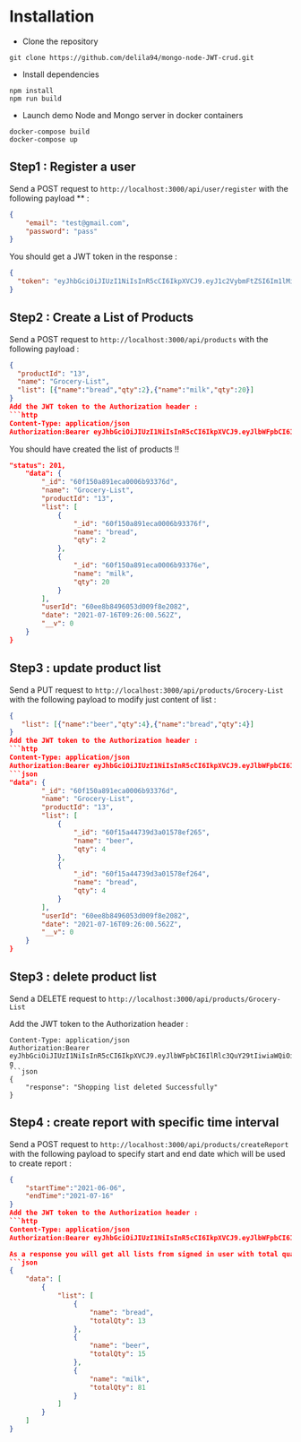 
# Installation
- Clone the repository
```
git clone https://github.com/delila94/mongo-node-JWT-crud.git
```
- Install dependencies
```
npm install
npm run build
```
- Launch demo Node and Mongo server in docker containers
```
docker-compose build
docker-compose up
```

## Step1 : Register a user
Send a POST request to `http://localhost:3000/api/user/register` 
with the following payload ** :
```json
{
	"email": "test@gmail.com",
	"password": "pass"
}
```
You should get a JWT token in the response :
```json
{
  "token": "eyJhbGciOiJIUzI1NiIsInR5cCI6IkpXVCJ9.eyJ1c2VybmFtZSI6Im1lMiIsImlhdCI6MTU1MDU4MTA4NH0.WN5D-BFLypnuklvO3VFQ5ucDjBT68R2Yc-gj8AlkRAs"
}
```

## Step2 : Create a List of Products
Send a POST request to `http://localhost:3000/api/products` 
with the following payload :
```json
{
  "productId": "13",
  "name": "Grocery-List",
  "list": [{"name":"bread","qty":2},{"name":"milk","qty":20}]
}
Add the JWT token to the Authorization header :
```http
Content-Type: application/json
Authorization:Bearer eyJhbGciOiJIUzI1NiIsInR5cCI6IkpXVCJ9.eyJlbWFpbCI6IlRlc3QuY29tIiwiaWQiOiI2MGVlOGI4NDk2MDUzZDAwOWY4ZTIwODIiLCJpYXQiOjE2MjYzNDUxOTUsImV4cCI6MTYyNjM0ODc5NX0.V2X5mPeTzhNr7r2aTghCr40bMQCC8VzgjiV2kAPb1-g
```
You should have created the list of products !!
```json
"status": 201,
    "data": {
        "_id": "60f150a891eca0006b93376d",
        "name": "Grocery-List",
        "productId": "13",
        "list": [
            {
                "_id": "60f150a891eca0006b93376f",
                "name": "bread",
                "qty": 2
            },
            {
                "_id": "60f150a891eca0006b93376e",
                "name": "milk",
                "qty": 20
            }
        ],
        "userId": "60ee8b8496053d009f8e2082",
        "date": "2021-07-16T09:26:00.562Z",
        "__v": 0
    }
}
```
## Step3 : update product list
Send a PUT request to `http://localhost:3000/api/products/Grocery-List` 
with the following payload to modify just content of list :
```json
{
   "list": [{"name":"beer","qty":4},{"name":"bread","qty":4}]
}
Add the JWT token to the Authorization header :
```http
Content-Type: application/json
Authorization:Bearer eyJhbGciOiJIUzI1NiIsInR5cCI6IkpXVCJ9.eyJlbWFpbCI6IlRlc3QuY29tIiwiaWQiOiI2MGVlOGI4NDk2MDUzZDAwOWY4ZTIwODIiLCJpYXQiOjE2MjYzNDUxOTUsImV4cCI6MTYyNjM0ODc5NX0.V2X5mPeTzhNr7r2aTghCr40bMQCC8VzgjiV2kAPb1-g
```json
"data": {
        "_id": "60f150a891eca0006b93376d",
        "name": "Grocery-List",
        "productId": "13",
        "list": [
            {
                "_id": "60f15a44739d3a01578ef265",
                "name": "beer",
                "qty": 4
            },
            {
                "_id": "60f15a44739d3a01578ef264",
                "name": "bread",
                "qty": 4
            }
        ],
        "userId": "60ee8b8496053d009f8e2082",
        "date": "2021-07-16T09:26:00.562Z",
        "__v": 0
    }
}
```
## Step3 : delete product list
Send a DELETE request to `http://localhost:3000/api/products/Grocery-List` 

Add the JWT token to the Authorization header :
```http
Content-Type: application/json
Authorization:Bearer eyJhbGciOiJIUzI1NiIsInR5cCI6IkpXVCJ9.eyJlbWFpbCI6IlRlc3QuY29tIiwiaWQiOiI2MGVlOGI4NDk2MDUzZDAwOWY4ZTIwODIiLCJpYXQiOjE2MjYzNDUxOTUsImV4cCI6MTYyNjM0ODc5NX0.V2X5mPeTzhNr7r2aTghCr40bMQCC8VzgjiV2kAPb1-g
```json
{
    "response": "Shopping list deleted Successfully"
}
```
## Step4 : create report with specific time interval
Send a POST request to `http://localhost:3000/api/products/createReport` 
with the following payload to specify start and end date which will be used to create report :
```json
{
    "startTime":"2021-06-06",
    "endTime":"2021-07-16"
}
Add the JWT token to the Authorization header :
```http
Content-Type: application/json
Authorization:Bearer eyJhbGciOiJIUzI1NiIsInR5cCI6IkpXVCJ9.eyJlbWFpbCI6IlRlc3QuY29tIiwiaWQiOiI2MGVlOGI4NDk2MDUzZDAwOWY4ZTIwODIiLCJpYXQiOjE2MjYzNDUxOTUsImV4cCI6MTYyNjM0ODc5NX0.V2X5mPeTzhNr7r2aTghCr40bMQCC8VzgjiV2kAPb1-g

As a response you will get all lists from signed in user with total quantity
```json
{
    "data": [
        {
            "list": [
                {
                    "name": "bread",
                    "totalQty": 13
                },
                {
                    "name": "beer",
                    "totalQty": 15
                },
                {
                    "name": "milk",
                    "totalQty": 81
                }
            ]
        }
    ]
}
```

